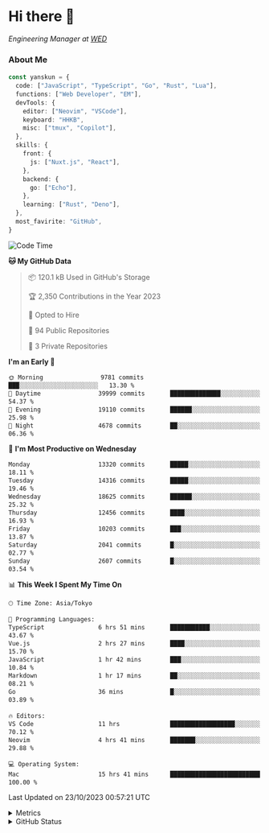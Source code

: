 # Hi there&nbsp;:wave:

<!-- ![Alt text](https://spotify-recently-played-readme.vercel.app/api?user=31kynbuubkiu3r4qh4hjuaglhfay) -->

_Engineering Manager at [WED](https://github.com/wedinc)_

### About Me

```ts
const yanskun = {
  code: ["JavaScript", "TypeScript", "Go", "Rust", "Lua"],
  functions: ["Web Developer", "EM"],
  devTools: {
    editor: ["Neovim", "VSCode"],
    keyboard: "HHKB",
    misc: ["tmux", "Copilot"],
  },
  skills: {
    front: {
      js: ["Nuxt.js", "React"],
    },
    backend: {
      go: ["Echo"],
    },
    learning: ["Rust", "Deno"],
  },
  most_favirite: "GitHub",
}
```

<!--START_SECTION:waka-->
![Code Time](http://img.shields.io/badge/Code%20Time-519%20hrs%2018%20mins-blue)

**🐱 My GitHub Data** 

> 📦 120.1 kB Used in GitHub's Storage 
 > 
> 🏆 2,350 Contributions in the Year 2023
 > 
> 💼 Opted to Hire
 > 
> 📜 94 Public Repositories 
 > 
> 🔑 3 Private Repositories 
 > 
**I'm an Early 🐤** 

```text
🌞 Morning                9781 commits        ███░░░░░░░░░░░░░░░░░░░░░░   13.30 % 
🌆 Daytime                39999 commits       ██████████████░░░░░░░░░░░   54.37 % 
🌃 Evening                19110 commits       ██████░░░░░░░░░░░░░░░░░░░   25.98 % 
🌙 Night                  4678 commits        ██░░░░░░░░░░░░░░░░░░░░░░░   06.36 % 
```
📅 **I'm Most Productive on Wednesday** 

```text
Monday                   13320 commits       █████░░░░░░░░░░░░░░░░░░░░   18.11 % 
Tuesday                  14316 commits       █████░░░░░░░░░░░░░░░░░░░░   19.46 % 
Wednesday                18625 commits       ██████░░░░░░░░░░░░░░░░░░░   25.32 % 
Thursday                 12456 commits       ████░░░░░░░░░░░░░░░░░░░░░   16.93 % 
Friday                   10203 commits       ███░░░░░░░░░░░░░░░░░░░░░░   13.87 % 
Saturday                 2041 commits        █░░░░░░░░░░░░░░░░░░░░░░░░   02.77 % 
Sunday                   2607 commits        █░░░░░░░░░░░░░░░░░░░░░░░░   03.54 % 
```


📊 **This Week I Spent My Time On** 

```text
🕑︎ Time Zone: Asia/Tokyo

💬 Programming Languages: 
TypeScript               6 hrs 51 mins       ███████████░░░░░░░░░░░░░░   43.67 % 
Vue.js                   2 hrs 27 mins       ████░░░░░░░░░░░░░░░░░░░░░   15.70 % 
JavaScript               1 hr 42 mins        ███░░░░░░░░░░░░░░░░░░░░░░   10.84 % 
Markdown                 1 hr 17 mins        ██░░░░░░░░░░░░░░░░░░░░░░░   08.21 % 
Go                       36 mins             █░░░░░░░░░░░░░░░░░░░░░░░░   03.89 % 

🔥 Editors: 
VS Code                  11 hrs              ██████████████████░░░░░░░   70.12 % 
Neovim                   4 hrs 41 mins       ███████░░░░░░░░░░░░░░░░░░   29.88 % 

💻 Operating System: 
Mac                      15 hrs 41 mins      █████████████████████████   100.00 % 
```


 Last Updated on 23/10/2023 00:57:21 UTC
<!--END_SECTION:waka-->

<details>
  <summary>Metrics</summary>
  <img src="https://github.com/yanskun/yanskun/blob/main/github-metrics.svg" alt="Metrics">
</details>

<details>
  <summary>GitHub Status</summary>
  <picture>
    <source media="(prefers-color-scheme: dark)" srcset="https://raw.githubusercontent.com/yanskun/yanskun/master/profile-summary-card-output/nord_dark/0-profile-details.svg">
   <img src="https://raw.githubusercontent.com/yanskun/yanskun/master/profile-summary-card-output/default/0-profile-details.svg">
  </picture>
  <br>
  <picture>
    <source media="(prefers-color-scheme: dark)" srcset="https://raw.githubusercontent.com/yanskun/yanskun/master/profile-summary-card-output/nord_dark/1-repos-per-language.svg">
   <img src="https://raw.githubusercontent.com/yanskun/yanskun/master/profile-summary-card-output/default/1-repos-per-language.svg">
  </picture>
  <picture>
    <source media="(prefers-color-scheme: dark)" srcset="https://raw.githubusercontent.com/yanskun/yanskun/master/profile-summary-card-output/nord_dark/2-most-commit-language.svg">
   <img src="https://raw.githubusercontent.com/yanskun/yanskun/master/profile-summary-card-output/default/2-most-commit-language.svg">
  </picture>
  <br>
  <picture>
    <source media="(prefers-color-scheme: dark)" srcset="https://raw.githubusercontent.com/yanskun/yanskun/master/profile-summary-card-output/nord_dark/3-stats.svg">
   <img src="https://raw.githubusercontent.com/yanskun/yanskun/master/profile-summary-card-output/default/3-stats.svg">
  </picture>
  <picture>
    <source media="(prefers-color-scheme: dark)" srcset="https://raw.githubusercontent.com/yanskun/yanskun/master/profile-summary-card-output/nord_dark/4-productive-time.svg">
   <img src="https://raw.githubusercontent.com/yanskun/yanskun/master/profile-summary-card-output/default/4-productive-time.svg">
  </picture>
</details>
